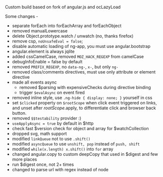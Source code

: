 Custom build based on fork of angular.js and ocLazyLoad

Some changes -
- separate forEach into forEachArray and forEachObject
- removed manualLowercase
- delete Object.prototype.watch / unwatch (no, thanks firefox)
- remove csp, `noUnsafeEval = false`;
- disable automatic loading of ng-app, you must use angular.bootstrap
- angular.element is always jqlite
- added cssCamelCase, removed `MOZ_HACK_REGEXP` from camelCase
- debugInfoEnable = false by default
- removed `PREFIX_REGEXP`, no `data-ng-`, `x-`, but only `ng-`
- removed class/comments directives, must use only attribute or element directive
- made all events async
  - removed $parsing with expensiveChecks during directive binding
  - trigger `$evalAsync` on event fired
- removed inline style, use `.ng-hide { display: none; }` yourself in css
- set `$clicked` property on `$rootScope` when click event triggered on links, and unset after $rootScope.$apply,
to differentiate click and browser back button.
- removed `$$testability` provider :)
- `useApplyAsync = true` by default in $http
- check fast $version check for object and array for $watchCollection
- dropped svg, math support
- modified `linkQueue` not to use `.shift()`
- modified `asyncQueue` to use `unshift, pop` instead of `push, shift`
- modified `while(x.length) x.shift()` into `for` array
- changed angular.copy to custom deepCopy that used in $digest and few more places
- run $digest once, not 2+ times
- changed to parse url with regex instead of node
